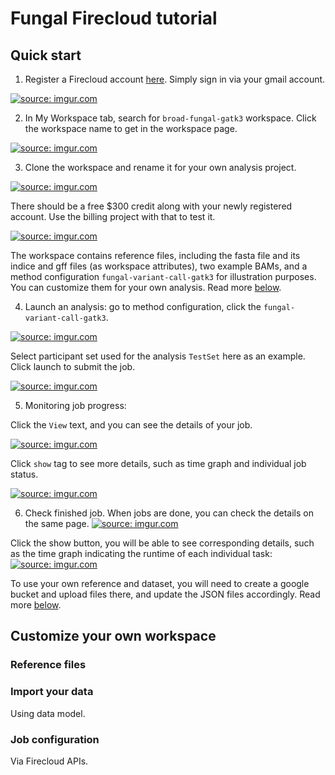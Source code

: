 # Fungal Firecloud tutorial

## Quick start
1. Register a Firecloud account [here](https://portal.firecloud.org). Simply sign in via your gmail account.

<a href="https://imgur.com/s2nbP1D"><img src="https://i.imgur.com/s2nbP1D.png" title="source: imgur.com" /></a>

2. In My Workspace tab, search for `broad-fungal-gatk3` workspace. Click the workspace name to get in the workspace page.

<a href="https://imgur.com/TOwmxV2"><img src="https://i.imgur.com/TOwmxV2.png" title="source: imgur.com" /></a>

3. Clone the workspace and rename it for your own analysis project.

<a href="https://imgur.com/POp7SvG"><img src="https://i.imgur.com/POp7SvG.png" title="source: imgur.com" /></a>

There should be a free $300 credit along with your newly registered account. Use the billing project with that to test it.

<a href="https://imgur.com/xFmJbZI"><img src="https://i.imgur.com/xFmJbZI.png" title="source: imgur.com" /></a>

The workspace contains reference files, including the fasta file and its indice and gff files (as workspace attributes), two example BAMs, and a method configuration `fungal-variant-call-gatk3` for illustration purposes. You can customize them for your own analysis. Read more [below](#CUS).

4. Launch an analysis: go to method configuration, click the `fungal-variant-call-gatk3`.

<a href="https://imgur.com/MpPFahu"><img src="https://i.imgur.com/MpPFahu.png" title="source: imgur.com" /></a>

Select participant set used for the analysis `TestSet` here as an example. Click launch to submit the job.

<a href="https://imgur.com/ivKFcj9"><img src="https://i.imgur.com/ivKFcj9.png" title="source: imgur.com" /></a>

5. Monitoring job progress:

Click the `View` text, and you can see the details of your job.

<a href="https://imgur.com/QoxCEPo"><img src="https://i.imgur.com/QoxCEPo.png" title="source: imgur.com" /></a>

Click `show` tag to see more details, such as time graph and individual job status.

<a href="https://imgur.com/YbzdUD9"><img src="https://i.imgur.com/YbzdUD9.png" title="source: imgur.com" /></a>

6. Check finished job.
When jobs are done, you can check the details on the same page.
<a href="https://imgur.com/Vh0cSaA"><img src="https://i.imgur.com/Vh0cSaA.png" title="source: imgur.com" /></a>

Click the show button, you will be able to see corresponding details, such as the time graph indicating the runtime of each individual task:
<a href="https://imgur.com/x1Uxvru"><img src="https://i.imgur.com/x1Uxvru.png" title="source: imgur.com" /></a>

To use your own reference and dataset, you will need to create a google bucket and upload files there, and update the JSON files accordingly. Read more [below](#REF).

## <a name="CUS">Customize your own workspace</a>
### <a name="REF">Reference files</a>


### <a name="DATA">Import your data</a>

Using data model.

### <a name="CONF">Job configuration</a>


Via Firecloud APIs.
